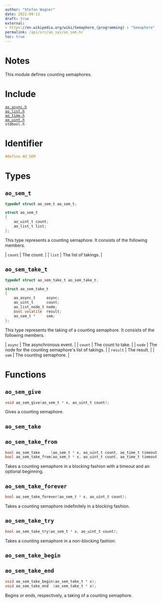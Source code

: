 ```yaml
---
author: "Stefan Wagner"
date: 2022-09-13
draft: true
external:
- https://en.wikipedia.org/wiki/Semaphore_(programming) : "Semaphore"
permalink: /api/src/ao_sys/ao_sem.h/
toc: true
---
```


# Notes

This module defines counting semaphores.

# Include

[`ao_async.h`](ao_async.h.md) <br/>
[`ao_list.h`](../ao/ao_list.h.md) <br/>
[`ao_time.h`](ao_time.h.md) <br/>
[`ao_uint.h`](../ao/ao_uint.h.md) <br/>
`stdbool.h`

# Identifier

```c
#define AO_SEM
```

# Types

## `ao_sem_t`

```c
typedef struct ao_sem_t ao_sem_t;
```

```c
struct ao_sem_t
{
    ao_uint_t count;
    ao_list_t list;
};
```

This type represents a counting semaphore. It consists of the following members.

| `count` | The count. |
| `list` | The list of takings. |

## `ao_sem_take_t`

```c
typedef struct ao_sem_take_t ao_sem_take_t;
```

```c
struct ao_sem_take_t
{
    ao_async_t     async;
    ao_uint_t      count;
    ao_list_node_t node;
    bool volatile  result;
    ao_sem_t *     sem;
};
```

This type represents the taking of a counting semaphore. It consists of the following members.

| `async` | The asynchronous event. |
| `count` | The count to take. |
| `node` | The node for the counting semaphore's list of takings. |
| `result` | The result. |
| `sem` | The counting semaphore. |

# Functions

## `ao_sem_give`

```c
void ao_sem_give(ao_sem_t * x, ao_uint_t count);
```

Gives a counting semaphore.

## `ao_sem_take`
## `ao_sem_take_from`

```c
bool ao_sem_take     (ao_sem_t * x, ao_uint_t count, ao_time_t timeout);
bool ao_sem_take_from(ao_sem_t * x, ao_uint_t count, ao_time_t timeout, ao_time_t beginning);
```

Takes a counting semaphore in a blocking fashion with a timeout and an optional beginning.

## `ao_sem_take_forever`

```c
bool ao_sem_take_forever(ao_sem_t * x, ao_uint_t count);
```

Takes a counting semaphore indefinitely in a blocking fashion.

## `ao_sem_take_try`

```c
bool ao_sem_take_try(ao_sem_t * x, ao_uint_t count);
```

Takes a counting semaphore in a non-blocking fashion.

## `ao_sem_take_begin`
## `ao_sem_take_end`

```c
void ao_sem_take_begin(ao_sem_take_t * x);
void ao_sem_take_end  (ao_sem_take_t * x);
```

Begins or ends, respectively, a taking of a counting semaphore.
